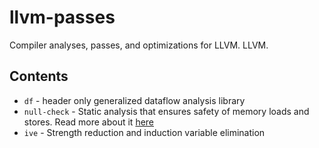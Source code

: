 # llvm-passes

Compiler analyses, passes, and optimizations for LLVM.
LLVM.

## Contents

* `df` - header only generalized dataflow analysis library
* `null-check` - Static analysis that ensures safety of memory loads and stores. Read more about it [here](https://stephenverderame.github.io/blog/null-check/)
* `ive` - Strength reduction and induction variable elimination
